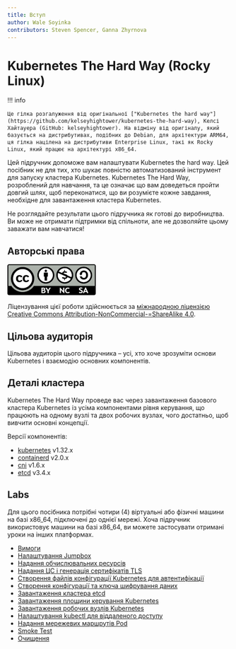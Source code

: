 ```yaml
---
title: Вступ
author: Wale Soyinka
contributors: Steven Spencer, Ganna Zhyrnova
---
```


# Kubernetes The Hard Way (Rocky Linux)

!!! info

    Це гілка розгалуження від оригінальної ["Kubernetes the hard way"](https://github.com/kelseyhightower/kubernetes-the-hard-way), Келсі Хайтауера (GitHub: kelseyhightower). На відміну від оригіналу, який базується на дистрибутивах, подібних до Debian, для архітектури ARM64, ця гілка націлена на дистрибутиви Enterprise Linux, такі як Rocky Linux, який працює на архітектурі x86_64.

Цей підручник допоможе вам налаштувати Kubernetes the hard way. Цей посібник не для тих, хто шукає повністю автоматизований інструмент для запуску кластера Kubernetes. Kubernetes The Hard Way, розроблений для навчання, та це означає що вам доведеться пройти довгий шлях, щоб переконатися, що ви розумієте кожне завдання, необхідне для завантаження кластера Kubernetes.

Не розглядайте результати цього підручника як готові до виробництва. Ви може не отримати підтримки від спільноти, але не дозволяйте цьому заважати вам навчатися!

## Авторські права

![Creative Commons License](images/cc_by_sa.png)

Ліцензування цієї роботи здійснюється за [міжнародною ліцензією Creative Commons Attribution-NonCommercial-=ShareAlike 4.0](http://creativecommons.org/licenses/by-nc-sa/4.0/).

## Цільова аудиторія

Цільова аудиторія цього підручника – усі, хто хоче зрозуміти основи Kubernetes і взаємодію основних компонентів.

## Деталі кластера

Kubernetes The Hard Way проведе вас через завантаження базового кластера Kubernetes із усіма компонентами рівня керування, що працюють на одному вузлі та двох робочих вузлах, чого достатньо, щоб вивчити основні концепції.

Версії компонентів:

 - [kubernetes](https://github.com/kubernetes/kubernetes) v1.32.x
 - [containerd](https://github.com/containerd/containerd) v2.0.x
 - [cni](https://github.com/containernetworking/cni) v1.6.x
 - [etcd](https://github.com/etcd-io/etcd) v3.4.x

## Labs

Для цього посібника потрібні чотири (4) віртуальні або фізичні машини на базі x86_64, підключені до однієї мережі. Хоча підручник використовує машини на базі x86_64, ви можете застосувати отримані уроки на інших платформах.

 - [Вимоги](lab1-prerequisites.md)
 - [Налаштування Jumpbox](lab2-jumpbox.md)
 - [Надання обчислювальних ресурсів](lab3-compute-resources.md)
 - [Надання ЦС і генерація сертифікатів TLS](lab4-certificate-authority.md)
 - [Створення файлів конфігурації Kubernetes для автентифікації](lab5-kubernetes-configuration-files.md)
 - [Створення конфігурації та ключа шифрування даних](lab6-data-encryption-keys.md)
 - [Завантаження кластера etcd](lab7-bootstrapping-etcd.md)
 - [Завантаження площини керування Kubernetes](lab8-bootstrapping-kubernetes-controllers.md)
 - [Завантаження робочих вузлів Kubernetes](lab9-bootstrapping-kubernetes-workers.md)
 - [Налаштування kubectl для віддаленого доступу](lab10-configuring-kubectl.md)
 - [Надання мережевих маршрутів Pod](lab11-pod-network-routes.md)
 - [Smoke Test](lab12-smoke-test.md)
 - [Очищення](lab13-cleanup.md)
